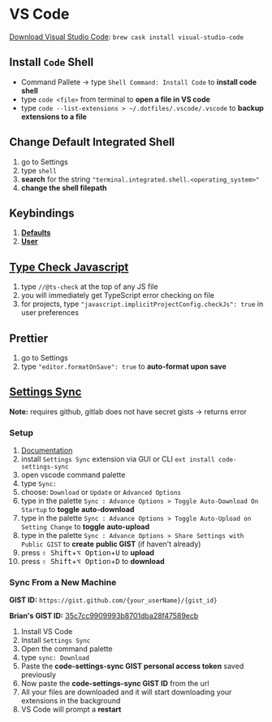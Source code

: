 # VS Code

[Download Visual Studio Code](): `brew cask install visual-studio-code`

## Install `Code` Shell

- Command Pallete -> type `Shell Command: Install Code` to **install code**
  **shell**
- type `code <file>` from terminal to **open a file in VS code**
- type `code --list-extensions > ~/.dotfiles/.vscode/.vscode` to **backup**
  **extensions to a file**

## Change Default Integrated Shell

1. go to Settings
2. type `shell`
3. **search** for the string `"terminal.integrated.shell.<operating_system>"`
4. **change the shell filepath**

## Keybindings

1. **[Defaults](default_shortcuts.pdf)**
2. **[User](https://github.com/briancrink/dotfiles/tree/master/.setup#vs-code)**

## [Type Check Javascript](https://youtu.be/FLxGNoSih-o)

1. type `//@ts-check` at the top of any JS file
2. you will immediately get TypeScript error checking on file
3. for projects, type `"javascript.implicitProjectConfig.checkJs": true` in user
   preferences

## Prettier

1. go to Settings
2. type `"editor.formatOnSave": true` to **auto-format upon save**

## [Settings Sync](https://marketplace.visualstudio.com/items?itemName=Shan.code-settings-sync)

**Note:** requires github, gitlab does not have secret gists -> returns error

### Setup

1. [Documentation](https://shanalikhan.github.io/2015/12/15/Visual-Studio-Code-Sync-Settings.html)
2. install `Settings Sync` extension via GUI or CLI
   `ext install code-settings-sync`
3. open vscode command palette
4. type `Sync:`
5. choose: `Download` or `Update` or `Advanced Options`
6. type in the palette
   `Sync : Advance Options > Toggle Auto-Download On Startup` to **toggle**
   **auto-download**
7. type in the palette
   `Sync : Advance Options > Toggle Auto-Upload on Setting Change` to **toggle**
   **auto-upload**
8. type in the palette
   `Sync : Advance Options > Share Settings with Public GIST` to **create**
   **public GIST** (if haven't already)
9. press <kbd>⇧ Shift</kbd>+<kbd>⌥ Option</kbd>+<kbd>U</kbd> to **upload**
10. press <kbd>⇧ Shift</kbd>+<kbd>⌥ Option</kbd>+<kbd>D</kbd> to **download**

### Sync From a New Machine

**GIST ID:** `https://gist.github.com/{your_userName}/{gist_id}`

**Brian's GIST ID:**
[35c7cc9909993b8701dba28f47589ecb](https://gist.github.com/briancrink/35c7cc9909993b8701dba28f47589ecb)

1. Install VS Code
2. Install `Settings Sync`
3. Open the command palette
4. type `sync: Download`
5. Paste the **code-settings-sync GIST personal access token** saved previously
6. Now paste the **code-settings-sync GIST ID** from the url
7. All your files are downloaded and it will start downloading your extensions
   in the background
8. VS Code will prompt a **restart**
